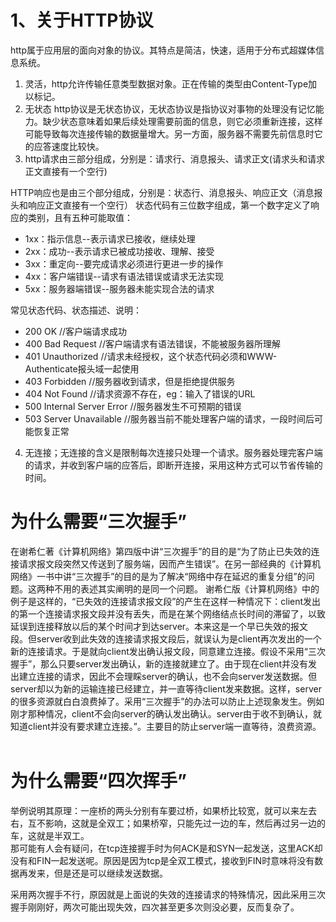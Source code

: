 # 1、关于HTTP协议
http属于应用层的面向对象的协议。其特点是简洁，快速，适用于分布式超媒体信息系统。
1. 灵活，http允许传输任意类型数据对象。正在传输的类型由Content-Type加以标记。
2. 无状态 http协议是无状态协议，无状态协议是指协议对事物的处理没有记忆能力。缺少状态意味着如果后续处理需要前面的信息，则它必须重新连接，这样可能导致每次连接传输的数据量增大。另一方面，服务器不需要先前信息时它的应答速度比较快。
3. http请求由三部分组成，分别是：请求行、消息报头、请求正文(请求头和请求正文直接有一个空行)

HTTP响应也是由三个部分组成，分别是：状态行、消息报头、响应正文（消息报头和响应正文直接有一个空行）
状态代码有三位数字组成，第一个数字定义了响应的类别，且有五种可能取值：
- 1xx：指示信息--表示请求已接收，继续处理
- 2xx：成功--表示请求已被成功接收、理解、接受
- 3xx：重定向--要完成请求必须进行更进一步的操作
- 4xx：客户端错误--请求有语法错误或请求无法实现
- 5xx：服务器端错误--服务器未能实现合法的请求

常见状态代码、状态描述、说明：
- 200 OK      //客户端请求成功
- 400 Bad Request  //客户端请求有语法错误，不能被服务器所理解
- 401 Unauthorized //请求未经授权，这个状态代码必须和WWW-Authenticate报头域一起使用 
- 403 Forbidden  //服务器收到请求，但是拒绝提供服务
- 404 Not Found  //请求资源不存在，eg：输入了错误的URL
- 500 Internal Server Error //服务器发生不可预期的错误
- 503 Server Unavailable  //服务器当前不能处理客户端的请求，一段时间后可能恢复正常
4. 无连接；无连接的含义是限制每次连接只处理一个请求。服务器处理完客户端的请求，并收到客户端的应答后，即断开连接，采用这种方式可以节省传输的时间。

# 为什么需要“三次握手”
在谢希仁著《计算机网络》第四版中讲“三次握手”的目的是“为了防止已失效的连接请求报文段突然又传送到了服务端，因而产生错误”。在另一部经典的《计算机网络》一书中讲“三次握手”的目的是为了解决“网络中存在延迟的重复分组”的问题。这两种不用的表述其实阐明的是同一个问题。
            谢希仁版《计算机网络》中的例子是这样的，“已失效的连接请求报文段”的产生在这样一种情况下：client发出的第一个连接请求报文段并没有丢失，而是在某个网络结点长时间的滞留了，以致延误到连接释放以后的某个时间才到达server。本来这是一个早已失效的报文段。但server收到此失效的连接请求报文段后，就误认为是client再次发出的一个新的连接请求。于是就向client发出确认报文段，同意建立连接。假设不采用“三次握手”，那么只要server发出确认，新的连接就建立了。由于现在client并没有发出建立连接的请求，因此不会理睬server的确认，也不会向server发送数据。但server却以为新的运输连接已经建立，并一直等待client发来数据。这样，server的很多资源就白白浪费掉了。采用“三次握手”的办法可以防止上述现象发生。例如刚才那种情况，client不会向server的确认发出确认。server由于收不到确认，就知道client并没有要求建立连接。”。主要目的防止server端一直等待，浪费资源。
            
# 为什么需要“四次挥手”
举例说明其原理：一座桥的两头分别有车要过桥，如果桥比较宽，就可以来左去右，互不影响，这就是全双工；如果桥窄，只能先过一边的车，然后再过另一边的车，这就是半双工。  
那可能有人会有疑问，在tcp连接握手时为何ACK是和SYN一起发送，这里ACK却没有和FIN一起发送呢。原因是因为tcp是全双工模式，接收到FIN时意味将没有数据再发来，但是还是可以继续发送数据。

采用两次握手不行，原因就是上面说的失效的连接请求的特殊情况，因此采用三次握手刚刚好，两次可能出现失效，四次甚至更多次则没必要，反而复杂了。
